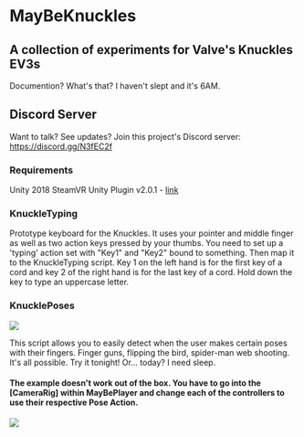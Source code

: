 # MayBeKnuckles
## A collection of experiments for Valve's Knuckles EV3s
Documention? What's that? I haven't slept and it's 6AM.

## Discord Server
Want to talk? See updates? Join this project's Discord server: https://discord.gg/N3fEC2f

### Requirements
Unity 2018
SteamVR Unity Plugin v2.0.1 - [link](https://github.com/ValveSoftware/steamvr_unity_plugin/releases)

### KnuckleTyping
Prototype keyboard for the Knuckles. It uses your pointer and middle finger as well as two action keys pressed by your thumbs. You need to set up a 'typing' action set with "Key1" and "Key2" bound to something. Then map it to the KnuckleTyping script. Key 1 on the left hand is for the first key of a cord and key 2 of the right hand is for the last key of a cord. Hold down the key to type an uppercase letter. 

### KnucklePoses
[![](https://i.imgur.com/8wModys.gif)](https://i.imgur.com/8wModys.gifv "Animated")

This script allows you to easily detect when the user makes certain poses with their fingers. Finger guns, flipping the bird, spider-man web shooting. It's all possible. Try it tonight! Or... today? I need sleep.

#### The example doesn't work out of the box. You have to go into the [CameraRig] within MayBePlayer and change each of the controllers to use their respective Pose Action.

![](https://i.imgur.com/g8Zpc9g.png)
